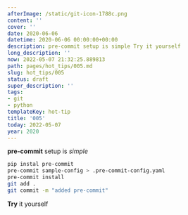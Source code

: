 ```yaml
---
afterImage: /static/git-icon-1788c.png
content: ''
cover: ''
date: 2020-06-06
datetime: 2020-06-06 00:00:00+00:00
description: pre-commit setup is simple Try it yourself
long_description: ''
now: 2022-05-07 21:32:25.889813
path: pages/hot_tips/005.md
slug: hot_tips/005
status: draft
super_description: ''
tags:
- git
- python
templateKey: hot-tip
title: '005'
today: 2022-05-07
year: 2020
---
```


**pre-commit** setup is _simple_

``` bash
pip instal pre-commit
pre-commit sample-config > .pre-commit-config.yaml
pre-commit install
git add .
git commit -m "added pre-commit"
```

**Try** it yourself